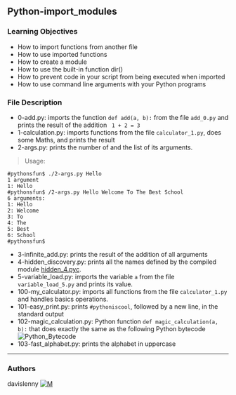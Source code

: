 ## Python-import_modules

### Learning Objectives
* How to import functions from another file
* How to use imported functions
* How to create a module
* How to use the built-in function dir()
* How to prevent code in your script from being executed when imported
* How to use command line arguments with your Python programs

### File Description
* 0-add.py: imports the function ```def add(a, b):``` from the file ```add_0.py``` and prints the result of the addition ``` 1 + 2 = 3```
* 1-calculation.py:  imports functions from the file ```calculator_1.py```, does some Maths, and prints the result
* 2-args.py: prints the number of and the list of its arguments.
> Usage:
```
#pythonsfun$ ./2-args.py Hello
1 argument
1: Hello
#pythonsfun$ /2-args.py Hello Welcome To The Best School
6 arguments:
1: Hello
2: Welcome
3: To
4: The 
5: Best
6: School
#pythonsfun$
```
* 3-infinite_add.py: prints the result of the addition of all arguments
* 4-hidden_discovery.py: prints all the names defined by the compiled module [hidden_4.pyc](https://github.com/holbertonschool/0x02.py/raw/master/hidden_4.pyc).
* 5-variable_load.py: imports the variable ```a``` from the file ```variable_load_5.py``` and prints its value.
* 100-my_calculator.py: imports all functions from the file ```calculator_1.py``` and handles basics operations.
* 101-easy_print.py: prints ```#pythoniscool```, followed by a new line, in the standard output
* 102-magic_calculation.py: Python function ```def magic_calculation(a, b):``` that does exactly the same as the following Python bytecode
![Python_Bytecode](https://user-images.githubusercontent.com/111700245/205687242-ece6181b-9b68-4fee-ae02-fd9284132c7d.PNG)
* 103-fast_alphabet.py: prints the alphabet in uppercase

---
### Authors
davislenny [![M](https://upload.wikimedia.org/wikipedia/fr/thumb/c/c8/Twitter_Bird.svg/30px-Twitter_Bird.svg.png)](https://twitter.com/home)
